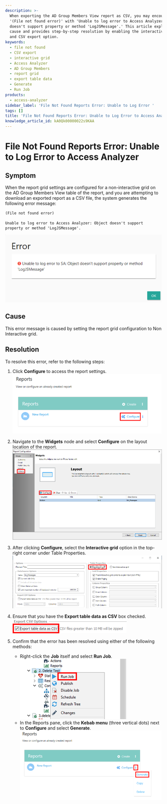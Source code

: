 ```yaml
---
description: >-
  When exporting the AD Group Members View report as CSV, you may encounter a
  '(File not found error)' with 'Unable to log error to Access Analyzer: Object
  doesn't support property or method 'LogJSMessage'.' This article explains the
  cause and provides step-by-step resolution by enabling the interactive grid
  and CSV export option.
keywords:
  - file not found
  - CSV export
  - interactive grid
  - Access Analyzer
  - AD Group Members
  - report grid
  - export table data
  - Generate
  - Run Job
products:
  - access-analyzer
sidebar_label: 'File Not Found Reports Error: Unable to Log Error '
tags: []
title: 'File Not Found Reports Error: Unable to Log Error to Access Analyzer'
knowledge_article_id: kA0Qk00000022s9KAA
---
```


# File Not Found Reports Error: Unable to Log Error to Access Analyzer

## Symptom

When the report grid settings are configured for a non-interactive grid on the AD Group Members View table of the report, and you are attempting to download an exported report as a CSV file, the system generates the following error message:

```text
(File not found error)

Unable to log error to Access Analyzer: Object doesn't support property or method 'LogJSMessage'.
```

![Error image](images/ka0Qk000000CgOT_0EMQk00000B05RB.png)

## Cause

This error message is caused by setting the report grid configuration to Non Interactive grid.

## Resolution

To resolve this error, refer to the following steps:

1. Click **Configure** to access the report settings.  
   ![Configure button image](images/ka0Qk000000CgOT_0EMQk00000Aq6Zr.png)

2. Navigate to the **Widgets** node and select **Configure** on the layout location of the report.  
   ![Widgets configure image](images/ka0Qk000000CgOT_0EMQk00000AqZFF.png)

3. After clicking **Configure**, select the **Interactive grid** option in the top-right corner under Table Properties.  
   ![Interactive grid option image](images/ka0Qk000000CgOT_0EMQk00000AqJtg.png)

4. Ensure that you have the **Export table data as CSV** box checked.  
   ![Export table data as CSV image](images/ka0Qk000000CgOT_0EMQk00000BF2eH.png)

5. Confirm that the error has been resolved using either of the following methods:
   - Right-click the **Job** itself and select **Run Job**.  
     ![Run Job image](images/ka0Qk000000CgOT_0EMQk00000Aqj6X.png)
   - In the Reports pane, click the **Kebab menu** (three vertical dots) next to **Configure** and select **Generate**.  
     ![Generate image](images/ka0Qk000000CgOT_0EMQk00000Aqj6Y.png)
